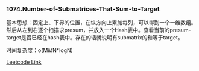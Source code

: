 ### 1074.Number-of-Submatrices-That-Sum-to-Target
基本思想：固定上、下界的位置，在纵方向上累加每列，可以得到一个一维数组。然后从左到右逐个扫描求presum，并放入一个Hash表中。查看当前的presum-target是否已经在hash表中。存在的话就说明有submatrix的和等于target。

时间复杂度：o(M*M*N*logN)


[Leetcode Link](https://leetcode.com/problems/number-of-submatrices-that-sum-to-target)
